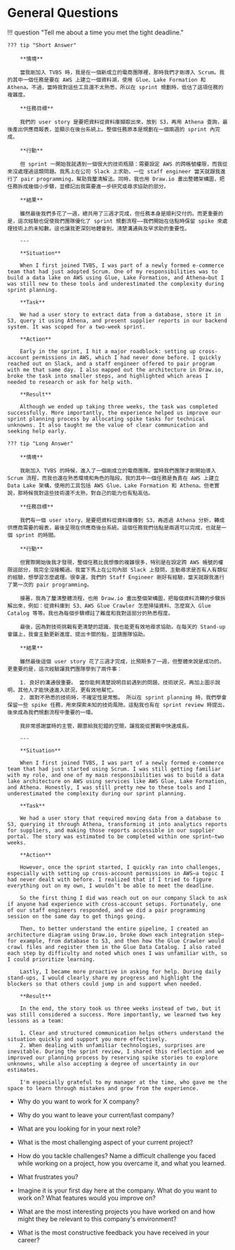 # General Questions

!!! question "Tell me about a time you met the tight deadline."

    ??? tip "Short Answer"

        **情境**

        當我剛加入 TVBS 時，我是在一個新成立的電商團隊裡，那時我們才剛導入 Scrum。我的其中一個任務是要在 AWS 上建立一個資料湖，使用 Glue、Lake Formation 和 Athena。不過，當時我對這些工具還不太熟悉，所以在 sprint 規劃時，低估了這項任務的複雜度。

        **任務目標**

        我們的 user story 是要把資料從資料庫擷取出來，放到 S3，再用 Athena 查詢，最後產出供應商報表，並顯示在後台系統上。整個任務原本是規劃在一個兩週的 sprint 內完成。
        
        **行動**

        但 sprint 一開始我就遇到一個很大的技術瓶頸：需要設定 AWS 的跨帳號權限，而我從來沒處理過這類問題。我馬上在公司 Slack 上求助，一位 staff engineer 當天就跟我進行了 pair programming，幫助我釐清解法。同時，我也用 Draw.io 畫出整體架構圖，把任務拆成幾個小步驟，並標記出我需要進一步研究或尋求協助的部分。

        **結果**

        雖然最後我們多花了一週，總共用了三週才完成，但任務本身是順利交付的。而更重要的是，這次經驗也促使我們團隊優化了 sprint 規劃流程——我們開始在估點時保留 spike 來處理技術上的未知數。這也讓我更深刻地體會到，清楚溝通與及早求助的重要性。

        ---

        **Situation**

        When I first joined TVBS, I was part of a newly formed e-commerce team that had just adopted Scrum. One of my responsibilities was to build a data lake on AWS using Glue, Lake Formation, and Athena—but I was still new to these tools and underestimated the complexity during sprint planning.

        **Task**

        We had a user story to extract data from a database, store it in S3, query it using Athena, and present supplier reports in our backend system. It was scoped for a two-week sprint.
        
        **Action**

        Early in the sprint, I hit a major roadblock: setting up cross-account permissions in AWS, which I had never done before. I quickly reached out on Slack, and a staff engineer offered to pair program with me that same day. I also mapped out the architecture in Draw.io, broke the task into smaller steps, and highlighted which areas I needed to research or ask for help with.

        **Result**

        Although we ended up taking three weeks, the task was completed successfully. More importantly, the experience helped us improve our sprint planning process by allocating spike tasks for technical unknowns. It also taught me the value of clear communication and seeking help early.

    ??? tip "Long Answer"

        **情境**

        我剛加入 TVBS 的時候，進入了一個剛成立的電商團隊。當時我們團隊才剛開始導入 Scrum 流程，而我也還在熟悉環境和角色的階段。我的其中一個任務是負責在 AWS 上建立 Data Lake 架構，使用的工具包括 AWS Glue、Lake Formation 和 Athena。但老實說，那時候我對這些技術還不太熟，對自己的能力也有點高估。

        **任務目標**

        我們有一個 user story，是要把資料從資料庫傳到 S3，再透過 Athena 分析，轉成供應商需要的報表，最後呈現在供應商後台系統。這個任務我們估點是兩週可以完成，也就是一個 sprint 的時間。
        
        **行動**

        但實際開始後我才發現，整個任務比我想像的複雜很多，特別是在設定跨 AWS 帳號的權限這部分，我完全沒接觸過。我當下馬上在公司內部 Slack 上發問，主動尋求是否有人有類似的經驗，想學習怎麼處理。很幸運，我們的 Staff Engineer 剛好有經驗，當天就跟我進行了第一次的 pair programming。

        接著，我為了釐清整體流程，也用 Draw.io 畫出整個架構圖，把每個資料流轉的步驟拆解出來，例如：從資料庫到 S3、AWS Glue Crawler 怎麼掃描資料、怎麼寫入 Glue Catalog 等等。我也為每個步驟標註了難度和我對這部分的熟悉程度。

        最後，因為對技術挑戰有更清楚的認識，我也能更有效地尋求協助。在每天的 Stand-up 會議上，我會主動更新進度、提出卡關的點，並請團隊協助。

        **結果**

        雖然最後這個 user story 花了三週才完成，比預期多了一週，但整體來說是成功的。更重要的是，這次經驗讓我們團隊學到了兩件事：

        1. 良好的溝通很重要。 當你能夠清楚說明目前遇到的問題、技術狀況，再加上圖示說明，其他人才能快速進入狀況，更有效地幫忙。
        2. 面對不熟悉的技術時，不確定性是常態。 所以在 sprint planning 時，我們學會保留一些 spike 任務，用來探索未知的技術風險。這點我也有在 sprint review 時提出，後來成為我們規劃流程中重要的一環。

        我非常感謝當時的主管，願意給我犯錯的空間，讓我能從實戰中快速成長。

        ---

        **Situation**

        When I first joined TVBS, I was part of a newly formed e-commerce team that had just started using Scrum. I was still getting familiar with my role, and one of my main responsibilities was to build a data lake architecture on AWS using services like AWS Glue, Lake Formation, and Athena. Honestly, I was still pretty new to these tools and I underestimated the complexity during our sprint planning.

        **Task**

        We had a user story that required moving data from a database to S3, querying it through Athena, transforming it into analytics reports for suppliers, and making those reports accessible in our supplier portal. The story was estimated to be completed within one sprint—two weeks.
        
        **Action**

        However, once the sprint started, I quickly ran into challenges, especially with setting up cross-account permissions in AWS—a topic I had never dealt with before. I realized that if I tried to figure everything out on my own, I wouldn’t be able to meet the deadline.

        So the first thing I did was reach out on our company Slack to ask if anyone had experience with cross-account setups. Fortunately, one of our staff engineers responded, and we did a pair programming session on the same day to get things going.

        Then, to better understand the entire pipeline, I created an architecture diagram using Draw.io, broke down each integration step—for example, from database to S3, and then how the Glue Crawler would crawl files and register them in the Glue Data Catalog. I also rated each step by difficulty and noted which ones I was unfamiliar with, so I could prioritize learning.

        Lastly, I became more proactive in asking for help. During daily stand-ups, I would clearly share my progress and highlight the blockers so that others could jump in and support when needed.

        **Result**

        In the end, the story took us three weeks instead of two, but it was still considered a success. More importantly, we learned two key lessons as a team:

        1. Clear and structured communication helps others understand the situation quickly and support you more effectively.
        2. When dealing with unfamiliar technologies, surprises are inevitable. During the sprint review, I shared this reflection and we improved our planning process by reserving spike stories to explore unknowns, while also accepting a degree of uncertainty in our estimates.

        I'm especially grateful to my manager at the time, who gave me the space to learn through mistakes and grow from the experience.



- Why do you want to work for X company?
- Why do you want to leave your current/last company?
- What are you looking for in your next role?

- What is the most challenging aspect of your current project?
- How do you tackle challenges? Name a difficult challenge you faced while working on a project, how you overcame it, and what you learned.
- What frustrates you?

- Imagine it is your first day here at the company. What do you want to work on? What features would you improve on?
- What are the most interesting projects you have worked on and how might they be relevant to this company's environment?
- What is the most constructive feedback you have received in your career?


